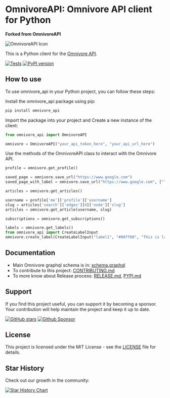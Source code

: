 # OmnivoreAPI: Omnivore API client for Python

**Forked from OmnivoreAPI**

![OmnivoreAPI Icon](https://github.com/Benature/OmnivoreAPI/assets/8194807/d51d462d-4f5a-4031-980e-1faa5ca3f6e0)

This is a Python client for the [Omnivore API](https://omnivore.app).


[![Tests](https://github.com/Benature/OmnivoreAPI/actions/workflows/test.yml/badge.svg)](https://github.com/Benature/OmnivoreAPI/actions/workflows/test.yml)
[![PyPI version](https://badge.fury.io/py/omnivore_api.svg)](https://pypi.org/project/omnivore_api/)

## How to use

To use omnivore_api in your Python project, you can follow these steps:

Install the omnivore_api package using pip:

```bash
pip install omnivore_api
```

Import the package into your project and Create a new instance of the client:

```python
from omnivore_api import OmnivoreAPI

omnivore = OmnivoreAPI("your_api_token_here", "your_api_url_here")
```

Use the methods of the OmnivoreAPI class to interact with the Omnivore API. 

```python
profile = omnivore.get_profile()

saved_page = omnivore.save_url("https://www.google.com")
saved_page_with_label = omnivore.save_url("https://www.google.com", ["label1", "label2"])

articles = omnivore.get_articles()

username = profile['me']['profile']['username']
slug = articles['search']['edges'][0]['node']['slug']
articles = omnivore.get_article(username, slug)

subscriptions = omnivore.get_subscriptions()

labels = omnivore.get_labels()
from omnivore_api import CreateLabelInput
omnivore.create_label(CreateLabelInput("label1", "#00ff00", "This is label description"))
```

## Documentation

* Main Omnivore graphql schema is in: [schema.graphql](https://github.com/omnivore-app/omnivore/blob/main/packages/api/src/schema.ts)
* To contribute to this project: [CONTRIBUTING.md](docs/CONTRIBUTING.md)
* To more know about Release process: [RELEASE.md](docs/RELEASE.md), [PYPI.md](docs/PYPI.md)

## Support

If you find this project useful, you can support it by becoming a sponsor. Your contribution will help maintain the project and keep it up to date.

[![GitHub stars](https://img.shields.io/github/stars/Benature/omnivore_api.svg?style=social&label=Star)](https://github.com/Benature/omnivore_api/stargazers)
[![Github Sponsor](https://img.shields.io/static/v1?label=Sponsor&message=%E2%9D%A4&logo=GitHub&color=%23fe8e86)](https://github.com/sponsors/Benature)

## License

This project is licensed under the MIT License - see the [LICENSE](LICENSE) file for details.

## Star History

Check out our growth in the community:

[![Star History Chart](https://api.star-history.com/svg?repos=Benature/OmnivoreAPI&type=Date)](https://star-history.com/#Benature/OmnivoreAPI&Date)
